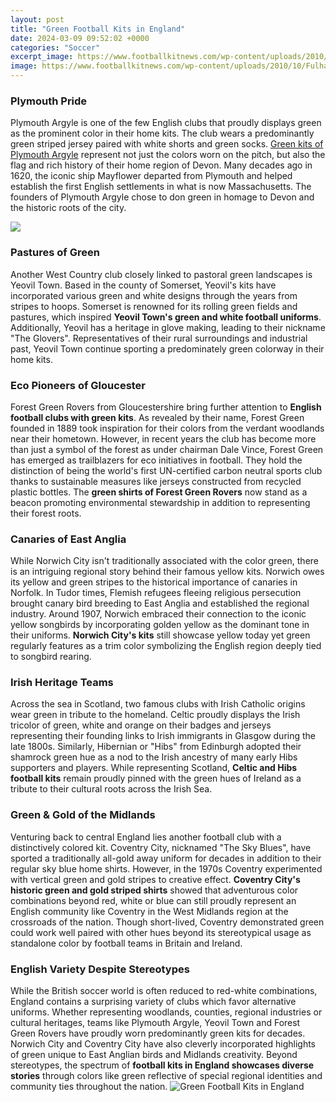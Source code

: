```yaml
---
layout: post
title: "Green Football Kits in England"
date: 2024-03-09 09:52:02 +0000
categories: "Soccer"
excerpt_image: https://www.footballkitnews.com/wp-content/uploads/2010/10/Fulham-Third-Kit-10-11-Green.jpg
image: https://www.footballkitnews.com/wp-content/uploads/2010/10/Fulham-Third-Kit-10-11-Green.jpg
---
```


### Plymouth Pride 
Plymouth Argyle is one of the few English clubs that proudly displays green as the prominent color in their home kits. The club wears a predominantly green striped jersey paired with white shorts and green socks. [Green kits of Plymouth Argyle](https://store.fi.io.vn/th-of-july-cute-american-flag-funny-poodle-dog-fireworks) represent not just the colors worn on the pitch, but also the flag and rich history of their home region of Devon. Many decades ago in 1620, the iconic ship Mayflower departed from Plymouth and helped establish the first English settlements in what is now Massachusetts. The founders of Plymouth Argyle chose to don green in homage to Devon and the historic roots of the city.

![](http://static.independent.co.uk/s3fs-public/styles/story_large/public/thumbnails/image/2015/09/17/10/city.jpg)
### Pastures of Green  
Another West Country club closely linked to pastoral green landscapes is Yeovil Town. Based in the county of Somerset, Yeovil's kits have incorporated various green and white designs through the years from stripes to hoops. Somerset is renowned for its rolling green fields and pastures, which inspired **Yeovil Town's green and white football uniforms**. Additionally, Yeovil has a heritage in glove making, leading to their nickname "The Glovers". Representatives of their rural surroundings and industrial past, Yeovil Town continue sporting a predominately green colorway in their home kits.
### Eco Pioneers of Gloucester
Forest Green Rovers from Gloucestershire bring further attention to **English football clubs with green kits**. As revealed by their name, Forest Green founded in 1889 took inspiration for their colors from the verdant woodlands near their hometown. However, in recent years the club has become more than just a symbol of the forest as under chairman Dale Vince, Forest Green has emerged as trailblazers for eco initiatives in football. They hold the distinction of being the world's first UN-certified carbon neutral sports club thanks to sustainable measures like jerseys constructed from recycled plastic bottles. The **green shirts of Forest Green Rovers** now stand as a beacon promoting environmental stewardship in addition to representing their forest roots.  
### Canaries of East Anglia
While Norwich City isn't traditionally associated with the color green, there is an intriguing regional story behind their famous yellow kits. Norwich owes its yellow and green stripes to the historical importance of canaries in Norfolk. In Tudor times, Flemish refugees fleeing religious persecution brought canary bird breeding to East Anglia and established the regional industry. Around 1907, Norwich embraced their connection to the iconic yellow songbirds by incorporating golden yellow as the dominant tone in their uniforms. **Norwich City's kits** still showcase yellow today yet green regularly features as a trim color symbolizing the English region deeply tied to songbird rearing.
### Irish Heritage Teams  
Across the sea in Scotland, two famous clubs with Irish Catholic origins wear green in tribute to the homeland. Celtic proudly displays the Irish tricolor of green, white and orange on their badges and jerseys representing their founding links to Irish immigrants in Glasgow during the late 1800s. Similarly, Hibernian or "Hibs" from Edinburgh adopted their shamrock green hue as a nod to the Irish ancestry of many early Hibs supporters and players. While representing Scotland, **Celtic and Hibs football kits** remain proudly pinned with the green hues of Ireland as a tribute to their cultural roots across the Irish Sea.
### Green & Gold of the Midlands
Venturing back to central England lies another football club with a distinctively colored kit. Coventry City, nicknamed "The Sky Blues", have sported a traditionally all-gold away uniform for decades in addition to their regular sky blue home shirts. However, in the 1970s Coventry experimented with vertical green and gold stripes to creative effect. **Coventry City's historic green and gold striped shirts** showed that adventurous color combinations beyond red, white or blue can still proudly represent an English community like Coventry in the West Midlands region at the crossroads of the nation. Though short-lived, Coventry demonstrated green could work well paired with other hues beyond its stereotypical usage as standalone color by football teams in Britain and Ireland.
### English Variety Despite Stereotypes
While the British soccer world is often reduced to red-white combinations, England contains a surprising variety of clubs which favor alternative uniforms. Whether representing woodlands, counties, regional industries or cultural heritages, teams like Plymouth Argyle, Yeovil Town and Forest Green Rovers have proudly worn predominantly green kits for decades. Norwich City and Coventry City have also cleverly incorporated highlights of green unique to East Anglian birds and Midlands creativity. Beyond stereotypes, the spectrum of **football kits in England showcases diverse stories** through colors like green reflective of special regional identities and community ties throughout the nation.
![Green Football Kits in England](https://www.footballkitnews.com/wp-content/uploads/2010/10/Fulham-Third-Kit-10-11-Green.jpg)